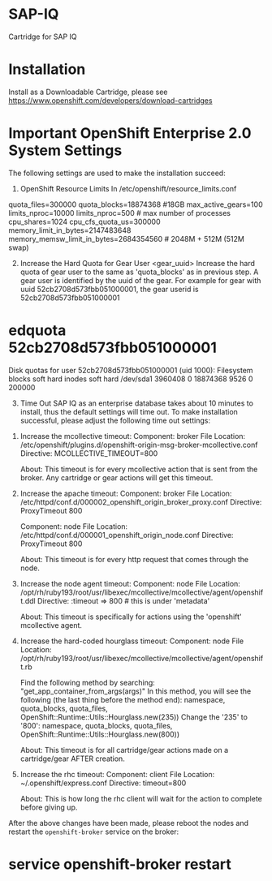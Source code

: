 SAP-IQ
=======

Cartridge for SAP IQ

Installation
============
Install as a Downloadable Cartridge, please see https://www.openshift.com/developers/download-cartridges

Important OpenShift Enterprise 2.0 System Settings
==================================================
The following settings are used to make the installation succeed:

1. OpenShift Resource Limits
In /etc/openshift/resource_limits.conf 

quota_files=300000
quota_blocks=18874368 #18GB
max_active_gears=100
limits_nproc=10000
limits_nproc=500        # max number of processes
cpu_shares=1024
cpu_cfs_quota_us=300000
memory_limit_in_bytes=2147483648
memory_memsw_limit_in_bytes=2684354560 # 2048M + 512M (512M swap)

2. Increase the Hard Quota for Gear User <gear_uuid>
Increase the hard quota of gear user to the same as 'quota_blocks' as in previous step. A gear user is identified by the uuid of the gear. For example for gear with uuid 52cb2708d573fbb051000001, the gear userid is 52cb2708d573fbb051000001
# edquota 52cb2708d573fbb051000001 
Disk quotas for user 52cb2708d573fbb051000001 (uid 1000):
  Filesystem                   blocks       soft       hard     inodes     soft     hard
  /dev/sda1                   3960408          0    18874368       9526        0   200000

3. Time Out
SAP IQ as an enterprise database takes about 10 minutes to install, thus the default settings will time out. To make installation successful, please adjust the following time out settings:
1)  Increase the mcollective timeout:
      Component:     broker
      File Location: /etc/openshift/plugins.d/openshift-origin-msg-broker-mcollective.conf
      Directive:     MCOLLECTIVE_TIMEOUT=800

      About:         This timeout is for every mcollective action that is sent from the broker. Any cartridge or gear actions will get this timeout.

2) Increase the apache timeout:
     Component:      broker
     File Location:  /etc/httpd/conf.d/000002_openshift_origin_broker_proxy.conf
     Directive:      ProxyTimeout 800

     Component:      node
     File Location:  /etc/httpd/conf.d/000001_openshift_origin_node.conf
     Directive:      ProxyTimeout 800

     About:          This timeout is for every http request that comes through the node. 

3) Increase the node agent timeout:
     Component:      node
     File Location:  /opt/rh/ruby193/root/usr/libexec/mcollective/mcollective/agent/openshift.ddl
     Directive:      :timeout     => 800   # this is under 'metadata'

     About:          This timeout is specifically for actions using the 'openshift' mcollective agent.

4) Increase the hard-coded hourglass timeout:
     Component:      node
     File Location:  /opt/rh/ruby193/root/usr/libexec/mcollective/mcollective/agent/openshift.rb

     Find the following method by searching: "get_app_container_from_args(args)"
     In this method, you will see the following (the last thing before the method end):
        namespace, quota_blocks, quota_files, OpenShift::Runtime::Utils::Hourglass.new(235))
     Change the '235' to '800':
        namespace, quota_blocks, quota_files, OpenShift::Runtime::Utils::Hourglass.new(800))

     About:          This timeout is for all cartridge/gear actions made on a cartridge/gear AFTER creation.

5) Increase the rhc timeout:
     Component:      client
     File Location:  ~/.openshift/express.conf
     Directive:      timeout=800

    About:          This is how long the rhc client will wait for the action to complete before giving up.
 
After the above changes have been made, please reboot the nodes and restart the `openshift-broker` service on the broker:
# service openshift-broker restart


